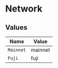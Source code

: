 # Network


## Values

| Name      | Value     |
| --------- | --------- |
| `Mainnet` | mainnet   |
| `Fuji`    | fuji      |